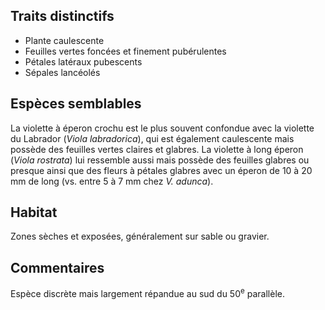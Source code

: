 
<!--

1-https://www.inaturalist.org/observations/249940659
1-https://www.inaturalist.org/observations/117328595
1-https://www.inaturalist.org/observations/163226550
1-https://www.inaturalist.org/observations/224270226
1-https://www.inaturalist.org/observations/117259439
1-https://www.inaturalist.org/observations/222855413
3-https://www.inaturalist.org/observations/222855413
6-https://www.inaturalist.org/observations/145484154

-->

## Traits distinctifs

- Plante caulescente
- Feuilles vertes foncées et finement pubérulentes
- Pétales latéraux pubescents
- Sépales lancéolés

## Espèces semblables

La violette à éperon crochu est le plus souvent confondue avec la violette du Labrador (_Viola labradorica_), qui est également caulescente mais possède des feuilles vertes claires et glabres. La violette à long éperon (_Viola rostrata_) lui ressemble aussi mais possède des feuilles glabres ou presque ainsi que des fleurs à pétales glabres avec un éperon de 10 à 20 mm de long (vs. entre 5 à 7 mm chez _V. adunca_).

## Habitat

Zones sèches et exposées, généralement sur sable ou gravier.

## Commentaires

Espèce discrète mais largement répandue au sud du 50<sup>e</sup> parallèle.


